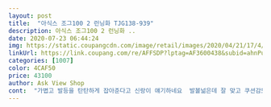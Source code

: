 ```yaml
---
layout: post 
title:  "아식스 조그100 2 런닝화 TJG138-939" 
description: 아식스 조그100 2 런닝화 ..
date: 2020-07-23 06:44:24 
img: https://static.coupangcdn.com/image/retail/images/2020/04/21/17/4/f640a94a-a442-438b-aad5-d6ce7b66d55b.jpg 
linkUrl: https://link.coupang.com/re/AFFSDP?lptag=AF3600438&subid=ahnPublicAsk&pageKey=1524470398&itemId=2615696542&vendorItemId=70553505842&traceid=V0-113-69d6c3e7dd1b1186 
categories: [1007] 
color: 4CAF50 
price: 43100 
author: Ask View Shop 
cont:  "가볍고 발등을 탄탄하게 잡아준다고 신랑이 얘기하네요  발볼넒은데 잘 맞고 쿠션감도 나쁘지않아 아주 만족해하네요 잘신을께요<br/>아버지가 운동화 필요하시대서 샀는데 디자인이 사진으로 본것보다 실물이 훨씬 더 예뻐요 어글리 슈즈 가성비좋은거 원하시거나 운동할 때 신으실거면 사시기 괜찮아요<br/>일할때랑 평소에 그냥 신을려고 다른곳에 장바구니에 넣어 놨었는데 마침내  같은걸 발견해서 바로 구매 햇어여 가격도 비슷하고.<br/>.<br/> 사진이랑 똑같고 화이트 보다는 이게 나은거 같아요 사이즈는 보통 운동화 240 신는데 너무 딱 맞을거 같아 245햇더니 그렇게 여유잇게 편한 느낌은 아니에여 운동화 가 발에 딱 감싸 있는 느낌이라 윗부분이 발목 발 등에 붙어서 보통 그렇긴 하지만 ㅜㅜ 끈을 좀 많이 풀어야 겟어요 발볼 조금 잇고 칼발인데 10업해도 댓을거 같아여 정사이즈이긴 한거 같은데 저같은 발은 5나 10업해서 신으시길 추천 드립니다 ㅎ<br/>" 
---
```

